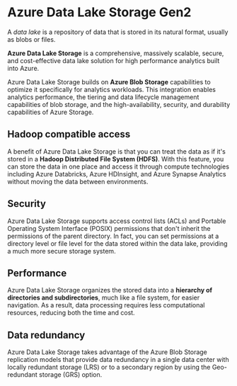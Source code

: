 # Azure Data Lake Storage Gen2

A *data lake* is a repository of data that is stored in its natural format, usually as blobs or files. 

**Azure Data Lake Storage** is a comprehensive, massively scalable, secure, and cost-effective data lake solution for high performance analytics built into Azure.

Azure Data Lake Storage builds on **Azure Blob Storage** capabilities to optimize it specifically for analytics workloads. This integration enables analytics performance, the tiering and data lifecycle management capabilities of blob storage, and the high-availability, security, and durability capabilities of Azure Storage.

## Hadoop compatible access

A benefit of Azure Data Lake Storage is that you can treat the data as if it's stored in a **Hadoop Distributed File System (HDFS)**. With this feature, you can store the data in one place and access it through compute technologies including Azure Databricks, Azure HDInsight, and Azure Synapse Analytics without moving the data between environments. 

## Security

Azure Data Lake Storage supports access control lists (ACLs) and Portable Operating System Interface (POSIX) permissions that don't inherit the permissions of the parent directory. In fact, you can set permissions at a directory level or file level for the data stored within the data lake, providing a much more secure storage system.

## Performance

Azure Data Lake Storage organizes the stored data into a **hierarchy of directories and subdirectories**, much like a file system, for easier navigation. As a result, data processing requires less computational resources, reducing both the time and cost.

## Data redundancy

Azure Data Lake Storage takes advantage of the Azure Blob Storage replication models that provide data redundancy in a single data center with locally redundant storage (LRS) or to a secondary region by using the Geo-redundant storage (GRS) option.